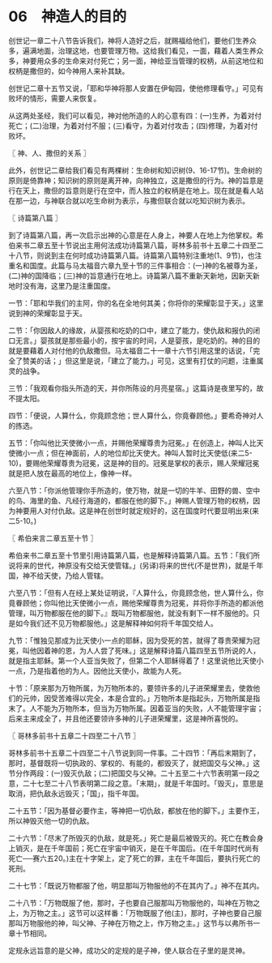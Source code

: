 # 06　神造人的目的


创世记一章二十八节告诉我们，神将人造好之后，就赐福给他们，要他们生养众多，遍满地面，治理这地，也要管理万物。这给我们看见，一面，藉着人类生养众多，神要用众多的生命来对付死亡；另一面，神给亚当管理的权柄，从前这地位和权柄是撒但的，如今神用人来补其缺。

创世记二章十五节又说，「耶和华神将那人安置在伊甸园，使他修理看守。」可见有败坏的情形，需要人来恢复。

从这两处圣经，我们可以看见，神对他所造的人的心意有四：(一)生养，为着对付死亡；(二)治理，为着对付不服；(三)看守，为着对付攻击；(四)修理，为着对付败坏。



〖 神、人、撒但的关系 〗

此外，创世记二章给我们看见有两棵树：生命树和知识树(9、16-17节)。生命树的原则是倚靠神；知识树的原则是离开神，向神独立，这是撒但的行为。神的旨意是行在天上，撒但的旨意则是行在空中，而人独立的权柄是在地上。现在就是看人站在那一边，与神联合就以吃生命树为表示，与撒但联合就以吃知识树为表示。



〖 诗篇第八篇 〗

到了诗篇第八篇，再一次启示出神的心意是在人身上，神要人在地上为他掌权。希伯来书二章五至十节说出主用何法成功诗篇第八篇，哥林多前书十五章二十四至二十八节，则说到主在何时成功诗篇第八篇。诗篇第八篇特别注重地(1、9节)，也注重名和国度。此篇与马太福音六章九至十节的三件事相合：(一)神的名被尊为圣，(二)神的国降临；(三)神的旨意通行在地上。诗篇第八篇不重新天新地，因新天新地时没有海，这里乃是注重国度。

一节：「耶和华我们的主阿，你的名在全地何其美；你将你的荣耀彰显于天。」这里说到神的荣耀彰显于天。

二节：「你因敌人的缘故，从婴孩和吃奶的口中，建立了能力，使仇敌和报仇的闭口无言。」婴孩就是那些最小的，按宇宙的时间，人是婴孩，是吃奶的。神的目的就是要藉着人对付他的仇敌撒但。马太福音二十一章十六节引用这里的话说，「完全了赞美的话；」但这里是说，「建立了能力。」可见，这里有打仗的问题，注重属灵的战争。

三节：「我观看你指头所造的天，并你所陈设的月亮星宿。」这篇诗是夜里写的，故不提太阳。

四节：「便说，人算什么，你竟顾念他；世人算什么，你竟眷顾他。」要希奇神对人的拣选。

五节：「你叫他比天使微小一点，并赐他荣耀尊贵为冠冕。」在创造上，神叫人比天使微小一点；但在神面前，人的地位却比天使大。神叫人暂时比天使低(来二5-10)，要赐他荣耀尊贵为冠冕，这是神的目的。冠冕是掌权的表示，赐人荣耀冠冕就是把人放在最高的地位上，像神一样。

六至八节：「你派他管理你手所造的，使万物，就是一切的牛羊、田野的兽、空中的鸟、海里的鱼、凡经行海道的，都服在他的脚下。」神赐人管理万物的权柄，因为神要用人对付仇敌。这是神在创世时就定规好的，这在国度时代要显明出来(来二5-10。)



〖 希伯来言二章五至十节 〗

希伯来书二章五至十节里引用诗篇第八篇，也是解释诗篇第八篇。五节：「我们所说将来的世代，神原没有交给天使管辖。」(另译)将来的世代(不是世界)，就是千年国，神不给天使，乃给人管辖。

六至八节：「但有人在经上某处证明说，『人算什么，你竟顾念他，世人算什么，你竟眷顾他；你叫他比天使微小一点，赐他荣耀尊贵为冠冕，并将你手所造的都派他管理，叫万物都服在他的脚下。』既叫万物都服他，就没有剩下一样不服他的。只是如今我们还不见万物都服他。」这是解释神如何将千年国交给人。

九节：「惟独见那成为比天使小一点的耶稣，因为受死的苦，就得了尊贵荣耀为冠冕，叫他因着神的恩，为人人尝了死味。」这是解释诗篇八篇四至五节所说的人，就是指主耶稣。第一个人亚当失败了，但第二个人耶稣得着了！这里说他比天使小一点，乃是指着他的为人。因他比天使小，故能为人死。

十节：「原来那为万物所属，为万物所本的，要领许多的儿子进荣耀里去，使救他们的元帅，因受苦难得以完全，本是合宜的。」万物所本是指起头，万物所属是指末了。人不能为万物所本，但当为万物所属。因着亚当的失败，人不能管理宇宙；后来主来成全了，并且他还要领许多神的儿子进荣耀里，这是神所喜悦的。



〖 哥林多前书十五章二十四至二十八节 〗

哥林多前书十五章二十四至二十八节说到同一件事。二十四节：「再后末期到了，那时，基督既将一切执政的、掌权的、有能的，都毁灭了，就把国交与父神。」这节分作两段：(一)毁灭仇敌；(二)把国交与父神。二十五至二十六节表明第一段之意，二十七至二十八节表明第二段之意。「末期」，就是千年国时。「毁灭」，意思是取消，把仇敌永远毁灭；「国」，指千年国。

二十五节：「因为基督必要作主，等神把一切仇敌，都放在他的脚下。」主要作王，所以神毁灭他一切的仇敌。

二十六节：「尽末了所毁灭的仇敌，就是死。」死亡是最后被毁灭的。死亡在教会身上销灭，是在千年国前；死亡在宇宙中销灭，是在千年国后。(在千年国时代尚有死亡──赛六五20。)主在十字架上，定了死亡的罪，主在千年国后，要执行死亡的死刑。

二十七节：「既说万物都服了他，明显那叫万物服他的不在其内了。」神不在其内。

二十八节：「万物既服了他，那时，子也要自己服那叫万物服他的，叫神在万物之上，为万物之主。」这节可以这样番：「万物既服了他(主)，那时，子神也要自己服那叫万物服他的神，叫父神、子神在万物之上，作万物之主。」这节与以弗所书一章十节相同。

定规永远旨意的是父神，成功父的定规的是子神，使人联合在子里的是灵神。

